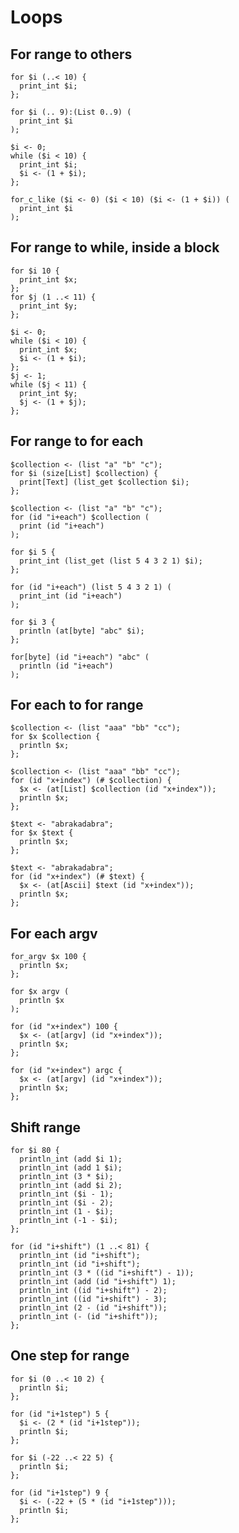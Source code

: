# Loops

## For range to others

```polygolf
for $i (..< 10) {
  print_int $i;
};
```

```polygolf loops.rangeExclusiveToInclusive()
for $i (.. 9):(List 0..9) (
  print_int $i
);
```

```polygolf loops.forRangeToWhile
$i <- 0;
while ($i < 10) {
  print_int $i;
  $i <- (1 + $i);
};
```

```polygolf loops.forRangeToForCLike
for_c_like ($i <- 0) ($i < 10) ($i <- (1 + $i)) (
  print_int $i
);
```

## For range to while, inside a block

```polygolf
for $i 10 {
  print_int $x;
};
for $j (1 ..< 11) {
  print_int $y;
};
```

```polygolf loops.forRangeToWhile
$i <- 0;
while ($i < 10) {
  print_int $x;
  $i <- (1 + $i);
};
$j <- 1;
while ($j < 11) {
  print_int $y;
  $j <- (1 + $j);
};
```

## For range to for each

```polygolf
$collection <- (list "a" "b" "c");
for $i (size[List] $collection) {
  print[Text] (list_get $collection $i);
};
```

```polygolf loops.forRangeToForEach
$collection <- (list "a" "b" "c");
for (id "i+each") $collection (
  print (id "i+each")
);
```

```polygolf
for $i 5 {
  print_int (list_get (list 5 4 3 2 1) $i);
};
```

```polygolf loops.forRangeToForEach
for (id "i+each") (list 5 4 3 2 1) (
  print_int (id "i+each")
);
```

```polygolf
for $i 3 {
  println (at[byte] "abc" $i);
};
```

```polygolf loops.forRangeToForEach
for[byte] (id "i+each") "abc" (
  println (id "i+each")
);
```

## For each to for range

```polygolf
$collection <- (list "aaa" "bb" "cc");
for $x $collection {
  println $x;
};
```

```polygolf loops.forEachToForRange
$collection <- (list "aaa" "bb" "cc");
for (id "x+index") (# $collection) {
  $x <- (at[List] $collection (id "x+index"));
  println $x;
};
```

```polygolf
$text <- "abrakadabra";
for $x $text {
  println $x;
};
```

```polygolf loops.forEachToForRange
$text <- "abrakadabra";
for (id "x+index") (# $text) {
  $x <- (at[Ascii] $text (id "x+index"));
  println $x;
};
```

## For each argv

```polygolf
for_argv $x 100 {
  println $x;
};
```

```polygolf loops.forArgvToForEach
for $x argv (
  println $x
);
```

```polygolf loops.forArgvToForRange()
for (id "x+index") 100 {
  $x <- (at[argv] (id "x+index"));
  println $x;
};
```

```polygolf loops.forArgvToForRange(false)
for (id "x+index") argc {
  $x <- (at[argv] (id "x+index"));
  println $x;
};
```

## Shift range

```polygolf
for $i 80 {
  println_int (add $i 1);
  println_int (add 1 $i);
  println_int (3 * $i);
  println_int (add $i 2);
  println_int ($i - 1);
  println_int ($i - 2);
  println_int (1 - $i);
  println_int (-1 - $i);
};
```

```polygolf loops.shiftRangeOneUp
for (id "i+shift") (1 ..< 81) {
  println_int (id "i+shift");
  println_int (id "i+shift");
  println_int (3 * ((id "i+shift") - 1));
  println_int (add (id "i+shift") 1);
  println_int ((id "i+shift") - 2);
  println_int ((id "i+shift") - 3);
  println_int (2 - (id "i+shift"));
  println_int (- (id "i+shift"));
};
```

## One step for range

```polygolf
for $i (0 ..< 10 2) {
  println $i;
};
```

```polygolf loops.forRangeToForRangeOneStep
for (id "i+1step") 5 {
  $i <- (2 * (id "i+1step"));
  println $i;
};
```

```polygolf
for $i (-22 ..< 22 5) {
  println $i;
};
```

```polygolf loops.forRangeToForRangeOneStep
for (id "i+1step") 9 {
  $i <- (-22 + (5 * (id "i+1step")));
  println $i;
};
```
